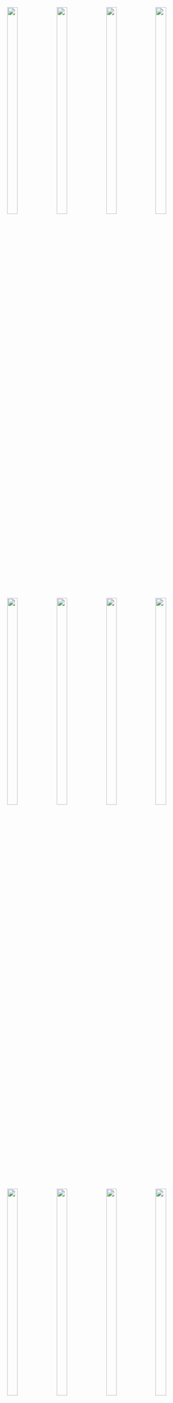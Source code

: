 <img src = "https://github.com/Vishalk0810/resume_app/assets/149374506/16ece50c-c24e-410e-a71e-a609f8f47935" width = 22%  height = 35%>

<img src = "https://github.com/Vishalk0810/resume_app/assets/149374506/6da23ba9-beb2-412b-8a4c-18eb1bffa86e" width = 22%  height = 35%>

<img src = "https://github.com/Vishalk0810/resume_app/assets/149374506/e4fdafb3-6cbb-4ce2-9cdb-73d74bffb7aa" width = 22%  height = 35%>

<img src = "https://github.com/Vishalk0810/resume_app/assets/149374506/20dd6c80-33f0-4308-9604-e2872a9ead6e" width = 22%  height = 35%>

<img src = "https://github.com/Vishalk0810/resume_app/assets/149374506/01555005-db7d-4a49-a35b-1026ea259927" width = 22%  height = 35%>

<img src = "https://github.com/Vishalk0810/resume_app/assets/149374506/b80ebe69-497c-4ca5-9210-cc69ec7a0cad" width = 22%  height = 35%>

<img src = "https://github.com/Vishalk0810/resume_app/assets/149374506/5c518a8f-f71c-4992-a16d-c1c1536ffc91" width = 22%  height = 35%>

<img src = "https://github.com/Vishalk0810/resume_app/assets/149374506/d0129dae-e8dc-4c68-97c8-0a89f48241dd" width = 22%  height = 35%>

<img src = "https://github.com/Vishalk0810/resume_app/assets/149374506/5cb92e31-0255-4675-a9bd-a8e8fd0f1f8c" width = 22%  height = 35%>

<img src = "https://github.com/Vishalk0810/resume_app/assets/149374506/3d0eac46-fe8c-4914-9edb-d1e9ad04edb3" width = 22%  height = 35%>

<img src = "https://github.com/Vishalk0810/resume_app/assets/149374506/84b2187f-a9c4-47a4-9409-a7116aafc721" width = 22%  height = 35%>

<img src = "https://github.com/Vishalk0810/resume_app/assets/149374506/6f8556db-76bb-4d97-a250-0bc4de8addbc" width = 22%  height = 35%>


https://github.com/Vishalk0810/resume_app/assets/149374506/5a3fb688-4498-4895-81dd-deb2ca58b9c7

